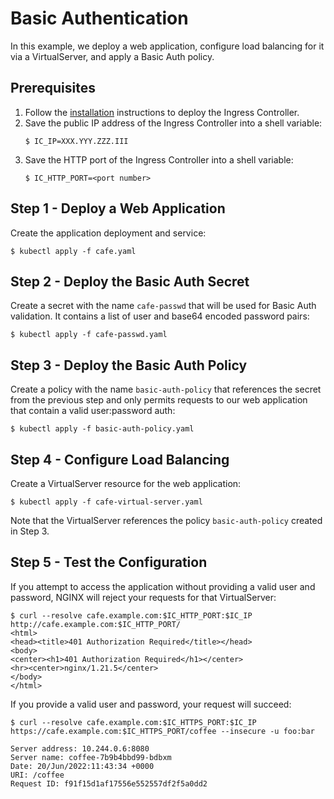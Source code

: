 # Basic Authentication

In this example, we deploy a web application, configure load balancing for it via a VirtualServer, and apply a Basic Auth policy.

## Prerequisites

1. Follow the [installation](https://docs.nginx.com/nginx-ingress-controller/installation/installation-with-manifests/) instructions to deploy the Ingress Controller.
1. Save the public IP address of the Ingress Controller into a shell variable:
    ```
    $ IC_IP=XXX.YYY.ZZZ.III
    ```
1. Save the HTTP port of the Ingress Controller into a shell variable:
    ```
    $ IC_HTTP_PORT=<port number>
    ```

## Step 1 - Deploy a Web Application

Create the application deployment and service:
```
$ kubectl apply -f cafe.yaml
```

## Step 2 - Deploy the Basic Auth Secret

Create a secret with the name `cafe-passwd` that will be used for Basic Auth validation. It contains a list of user and base64 encoded password pairs:
```
$ kubectl apply -f cafe-passwd.yaml
```

## Step 3 - Deploy the Basic Auth Policy

Create a policy with the name `basic-auth-policy` that references the secret from the previous step and only permits requests to our web application that contain a valid user:password auth:
```
$ kubectl apply -f basic-auth-policy.yaml
```

## Step 4 - Configure Load Balancing

Create a VirtualServer resource for the web application:
```
$ kubectl apply -f cafe-virtual-server.yaml
```

Note that the VirtualServer references the policy `basic-auth-policy` created in Step 3.

## Step 5 - Test the Configuration

If you attempt to access the application without providing a valid user and password, NGINX will reject your requests for that VirtualServer:
```
$ curl --resolve cafe.example.com:$IC_HTTP_PORT:$IC_IP http://cafe.example.com:$IC_HTTP_PORT/
<html>
<head><title>401 Authorization Required</title></head>
<body>
<center><h1>401 Authorization Required</h1></center>
<hr><center>nginx/1.21.5</center>
</body>
</html>
```

If you provide a valid user and password, your request will succeed:
```
$ curl --resolve cafe.example.com:$IC_HTTPS_PORT:$IC_IP https://cafe.example.com:$IC_HTTPS_PORT/coffee --insecure -u foo:bar

Server address: 10.244.0.6:8080
Server name: coffee-7b9b4bbd99-bdbxm
Date: 20/Jun/2022:11:43:34 +0000
URI: /coffee
Request ID: f91f15d1af17556e552557df2f5a0dd2
```
